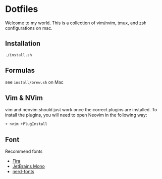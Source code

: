 # Dotfiles

Welcome to my world. This is a collection of vim/nvim, tmux, and zsh configurations on mac.


## Installation

```bash
./install.sh
```

## Formulas

see `install/brew.sh` on Mac

## Vim & NVim
vim and neovim should just work once the correct plugins are installed. To install the plugins, you will need to open Neovim in the following way:

```bash
➜ nvim +PlugInstall
```

## Font

Recommend fonts

- [Fira](http://mozilla.github.io/Fira/)
- [JetBrains Mono](https://www.jetbrains.com/lp/mono/)
- [nerd-fonts](https://github.com/ryanoasis/nerd-fonts)

